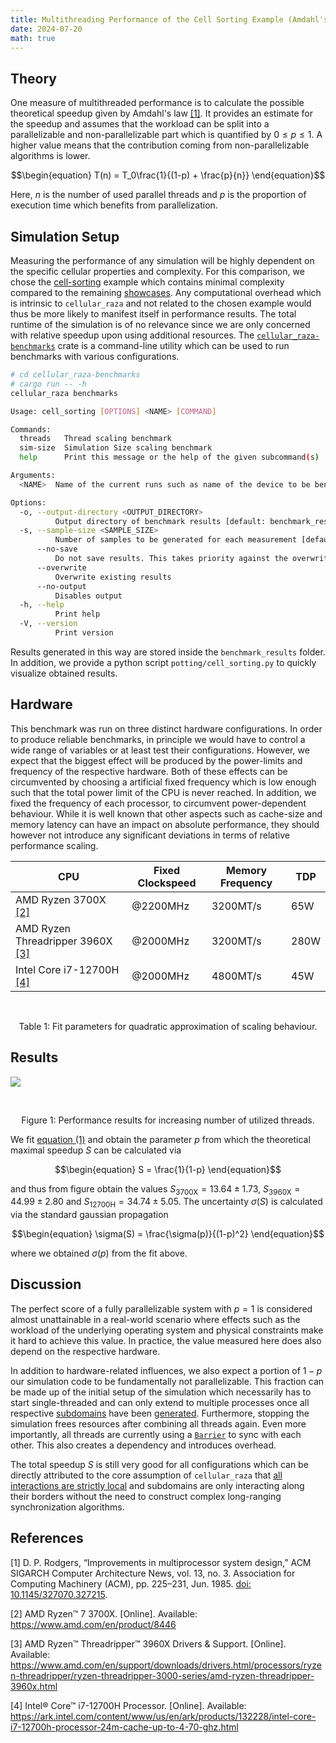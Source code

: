 ```yaml
---
title: Multithreading Performance of the Cell Sorting Example (Amdahl's Law)
date: 2024-07-20
math: true
---
```


## Theory
One measure of multithreaded performance is to calculate the possible theoretical speedup
given by Amdahl's law [\[1\]](#references).
It provides an estimate for the speedup and assumes that the workload can be split into a
parallelizable and non-parallelizable part which is quantified by $0\leq p \leq1$.
A higher value means that the contribution coming from non-parallelizable algorithms is lower.

$$\begin{equation}
    T(n) = T_0\frac{1}{(1-p) + \frac{p}{n}}
\end{equation}$$

Here, $n$ is the number of used parallel threads and $p$ is the proportion of execution time which
benefits from parallelization.

## Simulation Setup
Measuring the performance of any simulation will be highly dependent on the specific cellular 
properties and complexity.
For this comparison, we chose the [cell-sorting](/showcase/cell-sorting) example which contains
minimal complexity compared to the remaining [showcases](/showcase).
Any computational overhead which is intrinsic to `cellular_raza` and not related to the chosen
example would thus be more likely to manifest itself in performance results.
The total runtime of the simulation is of no relevance since we are only concerned with relative
speedup upon using additional resources.
The
[`cellular_raza-benchmarks`](https://github.com/jonaspleyer/cellular_raza/cellular_raza-benchmarks)
crate is a command-line utility which can be used to run benchmarks with various configurations.
```bash
# cd cellular_raza-benchmarks
# cargo run -- -h
cellular_raza benchmarks

Usage: cell_sorting [OPTIONS] <NAME> [COMMAND]

Commands:
  threads   Thread scaling benchmark
  sim-size  Simulation Size scaling benchmark
  help      Print this message or the help of the given subcommand(s)

Arguments:
  <NAME>  Name of the current runs such as name of the device to be benchmarked

Options:
  -o, --output-directory <OUTPUT_DIRECTORY>
          Output directory of benchmark results [default: benchmark_results]
  -s, --sample-size <SAMPLE_SIZE>
          Number of samples to be generated for each measurement [default: 5]
      --no-save
          Do not save results. This takes priority against the overwrite settings
      --overwrite
          Overwrite existing results
      --no-output
          Disables output
  -h, --help
          Print help
  -V, --version
          Print version

```
Results generated in this way are stored inside the `benchmark_results` folder.
In addition, we provide a python script `potting/cell_sorting.py` to quickly visualize obtained
results.

## Hardware
This benchmark was run on three distinct hardware configurations.
In order to produce reliable benchmarks, in principle we would have to control a wide range of
variables or at least test their configurations.
However, we expect that the biggest effect will be produced by the power-limits and frequency of
the respective hardware.
Both of these effects can be circumvented by choosing a artificial fixed frequency which is low
enough such that the total power limit of the CPU is never reached.
In addition, we fixed the frequency of each processor, to circumvent power-dependent behaviour.
While it is well known that other aspects such as cache-size and memory latency can have an impact
on absolute performance, they should however not introduce any significant deviations in terms of
relative performance scaling.

| CPU | Fixed Clockspeed | Memory Frequency | TDP |
| --- | --- | --- | --- |
| AMD Ryzen 3700X [\[2\]](#references) | @2200MHz | 3200MT/s | 65W |
| AMD Ryzen Threadripper 3960X [\[3\]](##references) | @2000MHz | 3200MT/s | 280W |
| Intel Core i7-12700H [\[4\]](#references) | @2000MHz | 4800MT/s | 45W |

<br>
<div style="text-align: center;">
    <p>Table 1: Fit parameters for quadratic approximation of scaling behaviour.</p>
</div>

## Results

![](thread_scaling.png)

<br>
<div style="text-align: center;">
    <p>Figure 1: Performance results for increasing number of utilized threads.</p>
</div>

We fit [equation $(1)$](#theory) and obtain the parameter $p$ from which the theoretical
maximal speedup $S$ can be calculated via

$$\begin{equation}
    S = \frac{1}{1-p}
\end{equation}$$

and thus from figure obtain the values $S_\text{3700X}=13.64\pm1.73$,
$S_\text{3960X}=44.99\pm2.80$ and $S_\text{12700H}=34.74\pm5.05$.
The uncertainty $\sigma(S)$ is calculated via the standard gaussian propagation

$$\begin{equation}
    \sigma(S) = \frac{\sigma(p)}{(1-p)^2}
\end{equation}$$

where we obtained $\sigma(p)$ from the fit above.

## Discussion
The perfect score of a fully parallelizable system with $p=1$ is considered almost unattainable
in a real-world scenario where effects such as the workload of the underlying operating system
and physical constraints make it hard to achieve this value.
In practice, the value measured here does also depend on the respective hardware.

In addition to hardware-related influences, we also expect a portion of $1-p$ our simulation code
to be fundamentally not parallelizable.
This fraction can be made up of the initial setup of the simulation which necessarily has to start single-threaded and can only extend to multiple processes once all respective
[subdomains](/internals/concepts/domain/decomposition) have been
[generated](/docs/cellular_raza_concepts/trait.DomainCreateSubDomains.html).
Furthermore, stopping the simulation frees resources after combining all threads again.
Even more importantly, all threads are currently using a
[`Barrier`](/docs/cellular_raza_core/backend/chili/struct.BarrierSync.html) to sync with each
other.
This also creates a dependency and introduces overhead.

The total speedup $S$ is still very good for all configurations which can be directly attributed
to the core assumption of `cellular_raza` that
[all interactions are strictly local](/guides/introduction/#local-rules) and subdomains are only
interacting along their borders without the need to construct complex long-ranging
synchronization algorithms.

## References

[1]
D. P. Rodgers,
“Improvements in multiprocessor system design,”
ACM SIGARCH Computer Architecture News, vol. 13, no. 3.
Association for Computing Machinery (ACM), pp. 225–231, Jun. 1985.
[doi: 10.1145/327070.327215](https://doi.org/10.1145/327070.327215).

[2]
AMD Ryzen™ 7 3700X.
[Online].
Available: https://www.amd.com/en/product/8446

[3]
AMD Ryzen™ Threadripper™ 3960X Drivers & Support.
[Online].
Available: https://www.amd.com/en/support/downloads/drivers.html/processors/ryzen-threadripper/ryzen-threadripper-3000-series/amd-ryzen-threadripper-3960x.html

[4]
Intel® Core™ i7-12700H Processor.
[Online].
Available: https://ark.intel.com/content/www/us/en/ark/products/132228/intel-core-i7-12700h-processor-24m-cache-up-to-4-70-ghz.html
